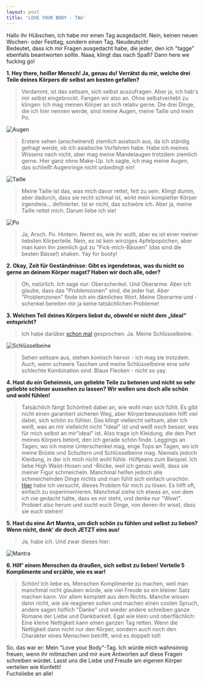 ```yaml
---
layout: post
title: 'LOVE YOUR BODY - TAG'
---
```


Hallo ihr Hübschen, ich habe mir einen Tag ausgedacht. Nein, keinen neuen Wochen- oder Festtag, sondern einen Tag. Neudeutsch!  
Bedeutet, dass ich mir Fragen ausgedacht habe, die jeder, den ich "tagge" ebenfalls beantworten sollte. Naaa, klingt das nach Spaß? Dann here we fucking go!  

**1. Hey there, heißer Mensch! Ja, genau du! Verrätst du mir, welche drei Teile deines Körpers dir selbst am besten gefallen?**

>Verdammt, ist das seltsam, sich selbst auszufragen. Aber ja, ich hab's mir selbst eingebrockt. Fangen wir also an. Ohne selbstverliebt zu klingen: Ich mag meinen Körper an sich relativ gerne. Die drei Dinge, die ich hier nennen werde, sind meine Augen, meine Taille und mein Po. 

![Augen](http://farm8.staticflickr.com/7299/13088317994_d2c9ee3b33_c.jpg)

>Erstere sehen (anscheinend) ziemlich asiatisch aus, da ich ständig gefragt werde, ob ich asiatische Vorfahren habe. Habe ich meines Wissens nach nicht, aber mag meine Mandelaugen trotzdem ziemlich gerne. Hier ganz ohne Make-Up. Ich sagte, ich mag meine Augen, das schließt Augenringe nicht unbedingt ein! 

![Taille](http://farm3.staticflickr.com/2423/13088137163_d9cc5b7f3e_c.jpg)

>Meine Taille ist das, was mich davor rettet, fett zu sein. Klingt dumm, aber dadurch, dass sie recht schmal ist, wirkt mein kompletter Körper irgendwie... definierter. Ist er nicht, das schwöre ich. Aber ja, meine Taille rettet mich. Darum liebe ich sie!  

![Po](http://farm8.staticflickr.com/7367/13088369544_a2b34d69d0_c.jpg)  

>Ja, Arsch. Po. Hintern. Nennt es, wie ihr wollt, aber es ist einer meiner liebsten Körperteile. Nein, es ist kein winziges Apfelpopöchen, aber man kann ihn ziemlich gut zu "Fick-mich-Bässen" (das sind die besten Bässe!) shaken. Yay for booty!

**2. Okay, Zeit für Geständnisse: Gibt es irgendetwas, was du nicht so gerne an deinem Körper magst? Haben wir doch alle, oder?**

>Oh, natürlich. Ich sage nur: Oberschenkel. Und Oberarme. Aber ich glaube, dass das "Problemzonen" sind, die jeder hat. Aber "Problemzonen" finde ich ein dämliches Wort. Meine Oberarme und -schenkel bereiten mir ja keine tatsächlichen Probleme! 

**3. Welchen Teil deines Körpers liebst du, obwohl er nicht dem „Ideal“ entspricht?**  

>Ich habe darüber [schon mal](http://fuchsgehtum.de/ootd/) gesprochen: Ja. Meine Schlüsselbeine. 

![Schlüsselbeine](http://farm8.staticflickr.com/7404/13088057734_c327794526_c.jpg)  

>Sehen seltsam aus, stehen komisch hervor - ich mag sie trotzdem. Auch, wenn schwere Taschen und meine Schlüsselbeine eine sehr schlechte Kombination sind. Blaue Flecken - nicht so yay.  

**4. Hast du ein Geheimnis, um geliebte Teile zu betonen und nicht so sehr geliebte schöner aussehen zu lassen? Wir wollen uns doch alle schön und wohl fühlen!**  

>Tatsächlich fängt Schönheit dabei an, wie wohl man sich fühlt. Es gibt nicht einen garantiert sicheren Weg, aber Körperbewusstsein hilft viel dabei, sich schön zu fühlen. Das klingt vielleicht seltsam, aber ich weiß, was an mir vielleicht nicht "ideal" ist und weiß noch besser, was für mich selbst an mir"ideal" ist. Also trage ich Kleidung, die den Part meines Körpers betont, den ich gerade schön finde. Leggings an Tagen, wo ich meine Unterschenkel mag, enge Tops an Tagen, wo ich meine Brüste und Schultern und Schlüsselbeine mag. Niemals jedoch Kleidung, in der ich mich nicht wohl fühle. Hüftjeans zum Beispiel. Ich liebe High Waist-Hosen und -Röcke, weil ich genau weiß, dass sie meiner Figur schmeicheln. Manchmal helfen jedoch alle schmeichelnden Dinge nichts und man fühlt sich einfach unschön. [Hier](http://fuchsgehtum.de/dress-up/) habe ich versucht, dieses Problem für mich zu lösen. Es hilft oft, einfach zu experimentieren. Manchmal ziehe ich etwas an, von dem ich nie gedacht hätte, dass es mir steht, und denke nur  "Wow!". Probiert also herum und sucht euch Dinge, von denen ihr wisst, dass sie euch stehen!  

**5. Hast du eine Art Mantra, um dich schön zu fühlen und selbst zu lieben? Wenn nicht, denk' dir doch JETZT eins aus!**  

>Ja, habe ich. Und zwar dieses hier:  

![Mantra](http://farm4.staticflickr.com/3673/13090497634_240fa3141e_c.jpg)  

**6. Hilf' einem Menschen da draußen, sich selbst zu lieben! Verteile 5  Komplimente und erzähle, wie es war!**  

>Schön! Ich liebe es, Menschen Komplimente zu machen, weil man manchmal nicht glauben würde, wie viel Freude so ein kleiner Satz machen kann. Vor allem komplett aus dem Nichts. Manche wissen dann nicht, wie sie reagieren sollen und machen einen coolen Spruch, andere sagen höflich "Danke" und wieder andere schreiben ganze Romane der Liebe und Dankbarkeit. Egal wie klein und oberflächlich: Eine kleine Nettigkeit kann einen ganzen Tag retten. Wenn die Nettigkeit dann nicht nur den Körper, sondern auch noch den Charakter eines Menschen betrifft, wird es doppelt toll!  

So, das war er: Mein "Love your Body"-Tag. Ich würde mich wahnsinnig freuen, wenn ihr mitmachen und mir eure Antworten auf diese Fragen schreiben würdet. Lasst uns die Liebe und Freude am eigenen Körper verteilen wie Konfetti!  
Fuchsliebe an alle!